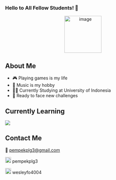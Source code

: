 ### Hello to All Fellow Students! :wave:

<div align="center">
<img src="https://cdn-icons-png.flaticon.com/512/354/354637.png" alt="image" width="120" height="auto">
</div>

## About Me
- 🎮 Playing games is my life
- 🎹 Music is my hobby
- 🧑‍🎓 Currently Studying at University of Indonesia
- 🤙 Ready to face new challenges

## Currently Learning
![](https://upload.wikimedia.org/wikipedia/commons/thumb/1/18/C_Programming_Language.svg/695px-C_Programming_Language.svg.png)

## Contact Me
📧 pempekplg3@gmail.com

<img src="https://cdn-icons-png.flaticon.com/512/124/124027.png" width="19" height="auto"></img> pempekplg3

<img src="https://www.edigitalagency.com.au/wp-content/uploads/new-Instagram-icon-white-png.png" width="19" height="auto" alt="intagram profile"> wesleyfo4004

